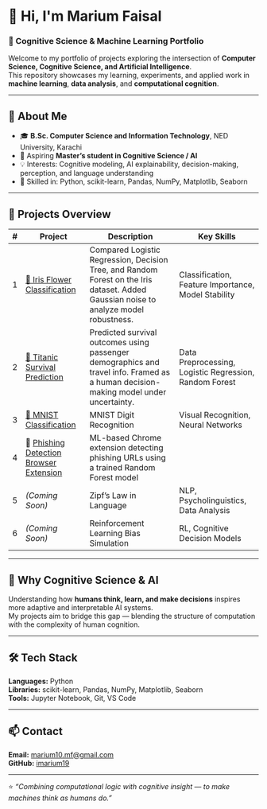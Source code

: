 # 👋 Hi, I'm Marium Faisal  
### 🧠 Cognitive Science & Machine Learning Portfolio  

Welcome to my portfolio of projects exploring the intersection of **Computer Science, Cognitive Science, and Artificial Intelligence**.  
This repository showcases my learning, experiments, and applied work in **machine learning**, **data analysis**, and **computational cognition**.

---

## 🌟 About Me
- 🎓 **B.Sc. Computer Science and Information Technology**, NED University, Karachi  
- 🎯 Aspiring **Master’s student in Cognitive Science / AI**  
- 💡 Interests: Cognitive modeling, AI explainability, decision-making, perception, and language understanding  
- 🧩 Skilled in: Python, scikit-learn, Pandas, NumPy, Matplotlib, Seaborn  

---

## 🚀 Projects Overview  

| # | Project | Description | Key Skills |
|---|----------|--------------|-------------|
| 1 | [🌸 Iris Flower Classification](./Project1_Iris_classification) | Compared Logistic Regression, Decision Tree, and Random Forest on the Iris dataset. Added Gaussian noise to analyze model robustness. | Classification, Feature Importance, Model Stability |
| 2 | [🚢 Titanic Survival Prediction](./Project2_Titanic) | Predicted survival outcomes using passenger demographics and travel info. Framed as a human decision-making model under uncertainty. | Data Preprocessing, Logistic Regression, Random Forest |
| 3 |[🧩 MNIST Classification](./Project3_MNIST/) | MNIST Digit Recognition | Visual Recognition, Neural Networks |
| 4 | 🧩 [Phishing Detection Browser Extension](https://github.com/subhan-uf/phishing-detection) | ML-based Chrome extension detecting phishing URLs using a trained Random Forest model |
| 5 | *(Coming Soon)* | Zipf’s Law in Language | NLP, Psycholinguistics, Data Analysis |
| 6 | *(Coming Soon)* | Reinforcement Learning Bias Simulation | RL, Cognitive Decision Models |


---

## 🧠 Why Cognitive Science & AI  
Understanding how **humans think, learn, and make decisions** inspires more adaptive and interpretable AI systems.  
My projects aim to bridge this gap — blending the structure of computation with the complexity of human cognition.

---

## 🛠 Tech Stack
**Languages:** Python  
**Libraries:** scikit-learn, Pandas, NumPy, Matplotlib, Seaborn  
**Tools:** Jupyter Notebook, Git, VS Code  

---

## 📫 Contact  
**Email:** marium10.mf@gmail.com  
**GitHub:** [imarium19](https://github.com/imarium19)  

---

⭐ *“Combining computational logic with cognitive insight — to make machines think as humans do.”*  
